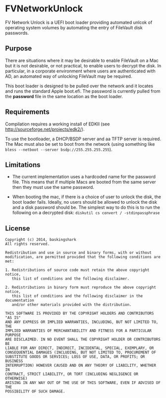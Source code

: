 FVNetworkUnlock
===============
FV Network Unlock is a UEFI boot loader providing automated unlcok of operating
system volumes by automating the entry of FileVault disk passwords.

Purpose
-------
There are situations where it may be desirable to enable FileVault on a Mac but
it is not desirable, or not practical, to enable users to decrypt the disk.  In
particular, in a corporate environment where users are authenticated with AD,
an automated way of unlocking FileVault may be required.

This boot loader is designed to be pulled over the network and it locates and
runs the standard Apple boot.efi.  The password is currently pulled from the
**password** file in the same location as the boot loader.

Requirements
------------
Compilation requires a working install of EDKII (see
http://sourceforge.net/projects/edk2/).

To use the bootloader, a DHCP/BSDP server and aa TFTP server is required.  The
Mac must also be set to boot from the network (using something like
`bless --netboot --server bsdp://255.255.255.255`).

Limitations
-----------
* The current implementation uses a hardcoded name for the password file.  This
means that if multiple Macs are booted from the same server then they must use
the same password.

* When booting the mac, if there is a choice of user to unlock the disk, the
boot loader fails.  Ideally, no users should be allowed to unlock the disk and
a disk password should be.  The simplest way to do this is to run the following
on a decrypted disk: `diskutil cs convert / -stdinpassphrase`

License
------
    Copyright (c) 2014, baskingshark
    All rights reserved.

    Redistribution and use in source and binary forms, with or without
    modification, are permitted provided that the following conditions are met:

    1. Redistributions of source code must retain the above copyright notice,
       this list of conditions and the following disclaimer.

    2. Redistributions in binary form must reproduce the above copyright notice,
       this list of conditions and the following disclaimer in the documentation
       and/or other materials provided with the distribution.

    THIS SOFTWARE IS PROVIDED BY THE COPYRIGHT HOLDERS AND CONTRIBUTORS "AS IS"
    AND ANY EXPRESS OR IMPLIED WARRANTIES, INCLUDING, BUT NOT LIMITED TO, THE
    IMPLIED WARRANTIES OF MERCHANTABILITY AND FITNESS FOR A PARTICULAR PURPOSE
    ARE DISCLAIMED. IN NO EVENT SHALL THE COPYRIGHT HOLDER OR CONTRIBUTORS BE
    LIABLE FOR ANY DIRECT, INDIRECT, INCIDENTAL, SPECIAL, EXEMPLARY, OR
    CONSEQUENTIAL DAMAGES (INCLUDING, BUT NOT LIMITED TO, PROCUREMENT OF
    SUBSTITUTE GOODS OR SERVICES; LOSS OF USE, DATA, OR PROFITS; OR BUSINESS
    INTERRUPTION) HOWEVER CAUSED AND ON ANY THEORY OF LIABILITY, WHETHER IN
    CONTRACT, STRICT LIABILITY, OR TORT (INCLUDING NEGLIGENCE OR OTHERWISE)
    ARISING IN ANY WAY OUT OF THE USE OF THIS SOFTWARE, EVEN IF ADVISED OF THE
    POSSIBILITY OF SUCH DAMAGE.
